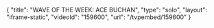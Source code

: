 {
    "title": "WAVE OF THE WEEK: ACE BUCHAN",
    "type": "solo",
    "layout": "iframe-static",
    "videoId": "159600",
    "url": "\/tvpembed\/159600"
}